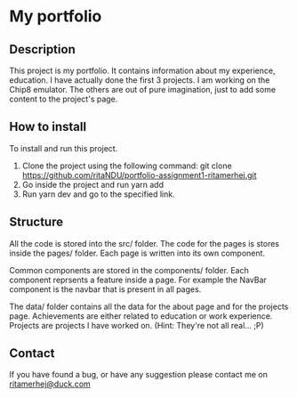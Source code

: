 # My portfolio

## Description

This project is my portfolio.
It contains information about my experience, education.
I have actually done the first 3 projects. I am working on the Chip8 emulator. The others are out of pure imagination, just to add some content to the project's page.

## How to install

To install and run this project.

1. Clone the project using the following command:
   git clone https://github.com/ritaNDU/portfolio-assignment1-ritamerhej.git
2. Go inside the project and run yarn add
3. Run yarn dev and go to the specified link.

## Structure

All the code is stored into the src/ folder.
The code for the pages is stores inside the pages/ folder.
Each page is written into its own component.

Common components are stored in the components/ folder. Each component reprsents a feature inside a page. For example the NavBar component is the navbar that is present in all pages.

The data/ folder contains all the data for the about page and for the projects page.
Achievements are either related to education or work experience.
Projects are projects I have worked on. (Hint: They're not all real... ;P)

## Contact

If you have found a bug, or have any suggestion please contact me on ritamerhej@duck.com

